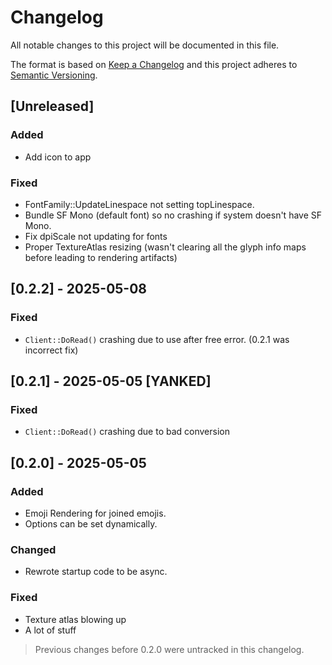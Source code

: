 # Changelog

All notable changes to this project will be documented in this file.

The format is based on [Keep a Changelog](https://keepachangelog.com/en/1.0.0/)
and this project adheres to [Semantic Versioning](https://semver.org/spec/v2.0.0.html).

## [Unreleased]

### Added
- Add icon to app

### Fixed
- FontFamily::UpdateLinespace not setting topLinespace.
- Bundle SF Mono (default font) so no crashing if system doesn't have SF Mono.
- Fix dpiScale not updating for fonts
- Proper TextureAtlas resizing (wasn't clearing all the glyph info maps before leading
to rendering artifacts)

## [0.2.2] - 2025-05-08

### Fixed
- `Client::DoRead()` crashing due to use after free error. (0.2.1 was incorrect fix)

## [0.2.1] - 2025-05-05 [YANKED]

### Fixed
- `Client::DoRead()` crashing due to bad conversion

## [0.2.0] - 2025-05-05

### Added
- Emoji Rendering for joined emojis.
- Options can be set dynamically.

### Changed
- Rewrote startup code to be async.

### Fixed
- Texture atlas blowing up
- A lot of stuff

> Previous changes before 0.2.0 were untracked in this changelog.
